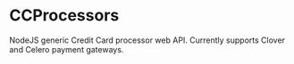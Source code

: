 # CCProcessors

NodeJS generic Credit Card processor web API. Currently supports Clover and Celero payment gateways.

